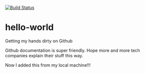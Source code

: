 [![Build Status](https://travis-ci.com/harmiksardar/hello-world.svg?branch=master)](https://travis-ci.com/harmiksardar/hello-world)

# hello-world
Getting my hands dirty on Github

Github documentation is super friendly.
Hope more and more tech companies explain their stuff this way.

Now I added this from my local machine!!!

